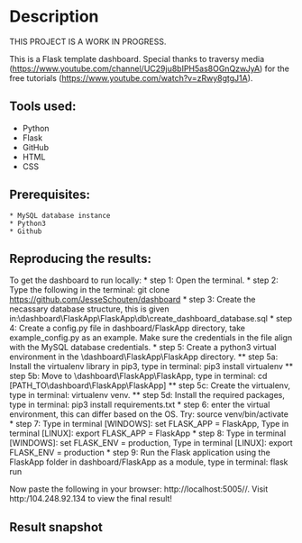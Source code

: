 # Description
THIS PROJECT IS A WORK IN PROGRESS.

This is a Flask template dashboard. Special thanks to traversy media (https://www.youtube.com/channel/UC29ju8bIPH5as8OGnQzwJyA) for the free tutorials (https://www.youtube.com/watch?v=zRwy8gtgJ1A). 

## Tools used:
   * Python
   * Flask
   * GitHub
   * HTML
   * CSS

## Prerequisites:
	* MySQL database instance
	* Python3 
	* Github

## Reproducing the results:
To get the dashboard to run locally:
	* step 1: Open the terminal.
	* step 2: Type the following in the terminal: git clone https://github.com/JesseSchouten/dashboard
	* step 3: Create the necassary database structure, this is given in:\dashboard\FlaskApp\FlaskApp\db\create_dashboard_database.sql
	* step 4: Create a config.py file in dashboard/FlaskApp directory, take example_config.py as an example. Make sure the credentials in the file align with the MySQL database credentials.
	* step 5: Create a python3 virtual environment in the \dashboard\FlaskApp\FlaskApp directory.
	** step 5a: Install the virtualenv library in pip3, type in terminal: pip3 install virtualenv 
	** step 5b: Move to \dashboard\FlaskApp\FlaskApp, type in terminal: cd [PATH_TO\dashboard\FlaskApp\FlaskApp]
	** step 5c: Create the virtualenv, type in terminal: virtualenv venv.
	** step 5d: Install the required packages, type in terminal: pip3 install requirements.txt 
	* step 6: enter the virtual environment, this can differ based on the OS. Try: source venv/bin/activate
	* step 7: Type in terminal [WINDOWS]: set FLASK_APP = FlaskApp, Type in terminal [LINUX]: export FLASK_APP = FlaskApp
	* step 8: Type in terminal [WINDOWS]: set FLASK_ENV = production, Type in terminal [LINUX]: export FLASK_ENV = production
	* step 9: Run the Flask application using the FlaskApp folder in dashboard/FlaskApp as a module, type in terminal: flask run

Now paste the following in your browser: http://localhost:5005//.
Visit http:/104.248.92.134 to view the final result!
## Result snapshot